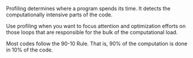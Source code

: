 Profiling determines where a program spends its time. It detects the computationally intensive parts of the code.

Use profiling when you want to focus attention and optimization efforts on those loops that are responsible for the bulk of the computational load.

Most codes follow the 90-10 Rule. That is, 90% of the computation is done in 10% of the code.

